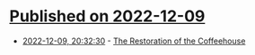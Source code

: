# [Published on 2022-12-09](index.md)

* [2022-12-09, 20:32:30](https://news.ycombinator.com/item?id=33926143) - [The Restoration of the Coffeehouse](https://www.newstatesman.com/culture/2022/12/social-media-culture-coffeehouse-today)
